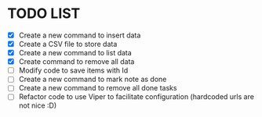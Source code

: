 # TODO LIST

- [x] Create a new command to insert data 
- [x] Create a CSV file to store data
- [x] Create a new command to list data
- [x] Create command to remove all data
- [ ] Modify code to save items with Id 
- [ ] Create a new command to mark note as done
- [ ] Create a new command to remove all done tasks
- [ ] Refactor code to use Viper to facilitate configuration (hardcoded urls are not nice :D)
